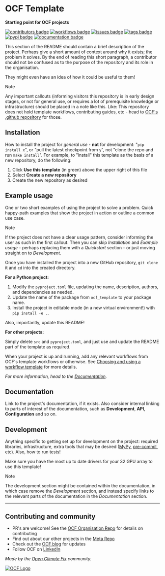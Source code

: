# OCF Template

**Starting point for OCF projects**

[![contributors badge](https://img.shields.io/github/contributors/openclimatefix/ocf-template?color=FFFFFF)](https://github.com/openclimatefix/ocf-template/graphs/contributors)
[![workflows badge](https://img.shields.io/github/actions/workflow/status/openclimatefix/ocf-template/ci.yml?branch=maine&color=FFD053)](https://github.com/openclimatefix/ocf-template/actions/workflows/ci.yml)
[![issues badge](https://img.shields.io/github/issues/openclimatefix/ocf-template?color=FFAC5F)](https://github.com/openclimatefix/ocf-template/issues?q=is%3Aissue+is%3Aopen+sort%3Aupdated-desc)
[![tags badge](https://img.shields.io/github/v/tag/openclimatefix/ocf-template?include_prereleases&sort=semver&color=7BCDF3)](https://github.com/openclimatefix/ocf-template/tags)
[![pypi badge](https://img.shields.io/pypi/v/ocf-template?&color=086788)](https://pypi.org/project/ocf-template)
[![documentation badge](https://img.shields.io/badge/docs-latest-333333)](https://openclimatefix.github.io/ocf-template/)

This section of the README should contain a brief description of the project.
Perhaps give a short amount of context around why it exists; the problem it solves.
By the end of reading this short paragraph, a contributor should not be confused
as to the purpose of the repository and its role in the organisation.

They might even have an idea of how it could be useful to them!

> [!Note]
> Any important callouts (informing visitors this repository is in early
> design stages, or not for general use, or requires a lot of prerequisite
> knowledge or infrastructure) should be placed in a note like this.
> Like: This repository does not hold template workflows, contributing
> guides, etc - head to
> [OCF's .github repository](https://github.com/openclimatefix/.github)
> for those.

## Installation

How to install the project for *general use* - **not** for development:
"`pip install x`", or "pull the latest checkpoint from `y`",
not "clone the repo and run `make install`".
For example, to "install" this template as the basis of a new repository,
do the following:

1. Click **Use this template** (in green) above the upper right of this file
2. Select **Create a new repository**
3. Create the new repository as desired


## Example usage

One or two short examples of using the project to solve a problem.
Quick happy-path examples that show the project in action or outline a
common use case.

> [!Note]
> If the project does not have a clear usage pattern, consider informing the
> user as such in the first callout. Then you can skip *Installation* and
> *Example usage* - perhaps replacing them with a *Quickstart* section -
> or just moving straight on to *Development*.

Once you have installed the project into a new GitHub repository,
`git clone` it and `cd` into the created directory.

**For a Python project:**

1. Modify the `pyproject.toml` file, updating the name, description, authors,
and dependencies as needed.
2. Update the name of the package from `ocf_template` to your package name.
3. Install the project in editable mode (in a new virtual environment!)
with `pip install -e .`.

Also, importantly, update this README!

**For other projects:**

Simply delete `src` and `pyproject.toml`, and just use and update the README
part of the template as required.


When your project is up and running, add any relevant workflows from OCF's
template workflows or otherwise. See
[Choosing and using a workflow template](https://docs.github.com/en/actions/writing-workflows/using-workflow-templates#choosing-and-using-a-workflow-template)
for more details.

*For more information, head to the [Documentation](#documentation).*

## Documentation

Link to the project's documentation, if it exists. Also consider internal
linking to parts of interest of the documentation, such as **Development**,
**API**, **Configuration** and so on.

## Development

Anything specific to getting set up for development on the project: required libraries,
infrastructure, extra tools that may be desired ([MyPy](https://mypy.readthedocs.io/en/stable/),
[pre-commit](https://pre-commit.com/), etc). Also, how to run tests!

Make sure you have the most up to date drivers for your 32 GPU array to use this template! 

> [!Note]
> The development section might be contained within the documentation, in which case
> remove the *Development* section, and instead specify links to the relevant parts
> of the documentation in the *Documentation* section.

---

## Contributing and community

- PR's are welcome! See the [OCF Organisation Repo](https://github.com/openclimatefix) for details on contributing
- Find out about our other projects in the [Meta Repo](https://github.com/openclimatefix/ocf-meta-repo)
- Check out the [OCF blog](https://openclimatefix.org/blog) for updates
- Follow OCF on [LinkedIn](https://uk.linkedin.com/company/open-climate-fix)


*Made by the [Open Climate Fix](https://openclimatefix.org) community.*

[![OCF Logo](https://cdn.prod.website-files.com/62d92550f6774db58d441cca/6324a2038936ecda71599a8b_OCF_Logo_black_trans.png)](https://openclimatefix.org)
